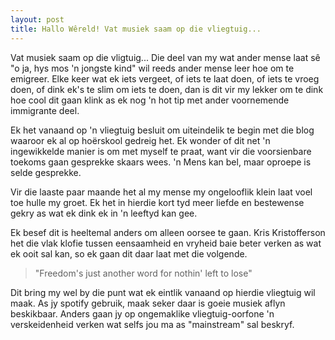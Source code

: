 ```yaml
---
layout: post
title: Hallo Wêreld! Vat musiek saam op die vliegtuig...
---
```

Vat musiek saam op die vligtuig... 
Die deel van my wat ander mense laat sê "o ja, hys mos 'n jongste kind" wil reeds ander mense leer hoe om te emigreer. Elke keer wat ek iets vergeet, of iets te laat doen, of iets te vroeg doen, of dink ek's te slim om iets te doen, dan is dit vir my lekker om te dink hoe cool dit gaan klink as ek nog 'n hot tip met ander voornemende immigrante deel. 

Ek het vanaand op 'n vliegtuig besluit om uiteindelik te begin met die blog waaroor ek al op hoërskool gedreig het. Ek wonder of dit net 'n ingewikkelde manier is om met myself te praat, want vir die voorsienbare toekoms gaan gesprekke skaars wees. 'n Mens kan bel, maar oproepe is selde gesprekke. 

Vir die laaste paar maande het al my mense my ongelooflik klein laat voel toe hulle my groet. Ek het in hierdie kort tyd meer liefde en bestewense gekry as wat ek dink ek in 'n leeftyd kan gee. 

Ek besef dit is heeltemal anders om alleen oorsee te gaan. Kris Kristofferson het die vlak klofie tussen eensaamheid en vryheid baie beter verken as wat ek ooit sal kan, so ek gaan dit daar laat met die volgende. 
> "Freedom's just another word for nothin' left to lose" 

Dit bring my wel by die punt wat ek eintlik vanaand op hierdie vliegtuig wil maak. As jy spotify gebruik, maak seker daar is goeie musiek aflyn beskikbaar. Anders gaan jy op ongemaklike vliegtuig-oorfone 'n verskeidenheid verken wat selfs jou ma as "mainstream" sal beskryf.
